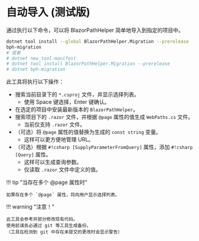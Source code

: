 # 自动导入 (测试版)
通过执行以下命令，可以将 BlazorPathHelper 简单地导入到指定的项目中。

```bash
dotnet tool install --global BlazorPathHelper.Migration --prerelease
bph-migration
# 或者
# dotnet new tool-manifest
# dotnet tool install BlazorPathHelper.Migration --prerelease
# dotnet bph-migration
```

此工具将执行以下操作：

* 搜索当前目录下的 `*.csproj` 文件，并显示选择列表。
    * 使用 Space 键选择，Enter 键确认。
* 在选定的项目中安装最新版本的 `BlazorPathHelper`。
* 搜索项目下的 `.razor` 文件，并根据 `@page` 属性的值生成 `WebPaths.cs` 文件。
    * 当前仅支持 `.razor` 文件。
* （可选）将 `@page` 属性的值替换为生成的 `const string` 变量。
    * 这样可以更方便地管理 URL。
* （可选）根据 `#!csharp [SupplyParameterFromQuery]` 属性，添加 `#!csharp [Query]` 属性。
    * 这样可以生成查询参数。
    * 仅读取 `.razor` 文件中定义的值。

!!! tip "当存在多个 @page 属性时"

    如果存在多个 `@page` 属性，将向用户显示选择列表。

!!! warning "注意！"

    此工具会参考并部分修改现有代码。
    使用前请务必通过 git 等工具生成备份。
    （工具在检测到 git 中存在未提交的更改时会显示警告）
